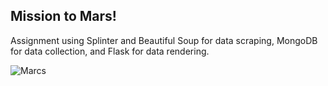 <h2>Mission to Mars!</h2>

Assignment using Splinter and Beautiful Soup for data scraping, MongoDB for data collection, and Flask for data rendering. 

![Marcs](Images/PIA22487_hires.jp2)
